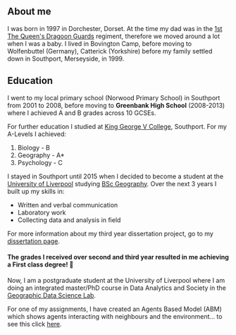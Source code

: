 ## About me

I was born in 1997 in Dorchester, Dorset. At the time my dad was in the [1st The Queen's Dragoon Guards](http://www.qdg.org.uk/) regiment, therefore we moved around a lot when I was a baby. I lived in Bovington Camp, before moving to Wolfenbuttel (Germany), Catterick (Yorkshire) before my family settled down in Southport, Merseyside, in 1999. 

## Education

I went to my local primary school (Norwood Primary School) in Southport from 2001 to 2008, before moving to **Greenbank High School** (2008-2013) where I achieved A and B grades across 10 GCSEs.

For further education I studied at [King George V College](https://www.kgv.ac.uk/), Southport. For my A-Levels I achieved:
1. Biology - B
2. Geography - A*
3. Psychology - C

I stayed in Southport until 2015 when I decided to become a student at the [University of Liverpool](https://www.liverpool.ac.uk/) studying [BSc Geography](https://www.liverpool.ac.uk/study/undergraduate/courses/geography-bsc-hons/overview/). Over the next 3 years I built up my skills in:
- Written and verbal communication
- Laboratory work
- Collecting data and analysis in field

For more information about my third year dissertation project, go to my [dissertation page](dissertation.md).

#### The grades I received over second and third year resulted in me achieving a **First** class degree! :tada:

Now, I am a postgraduate student at the University of Liverpool where I am doing an integrated master/PhD course in Data Analytics and Society in the [Geographic Data Science Lab](https://www.liverpool.ac.uk/geographic-data-science/).

For one of my assignments, I have created an Agents Based Model (ABM) which shows agents interacting with neighbours and the environment... to see this click [here](agents.md).
